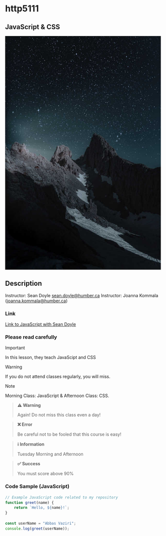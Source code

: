 # http5111

## JavaScript & CSS

![Web Development1](_readme/Web-Development1.jpg )


## Description
Instructor: Sean Doyle sean.doyle@humber.ca
Instructor: Joanna Kommala (joanna.kommala@humber.ca)

### Link
[Link to JavaScript with Sean Doyle](https://seandoyle.dev/)

### Please read carefully

> [!IMPORTANT]  
In this lesson, they teach JavaScipt and CSS

> [!WARNING]
If you do not attend classes regularly, you will miss.

> [!NOTE]  
Morning Class: JavaScript & Afternoon Class: CSS.


> **⚠️ Warning**
>
> Again! Do not miss this class even a day!

> **❌ Error**
>
> Be careful not to be fooled that this course is easy!

> **ℹ️ Information**
>
> Tuesday Morning and Afternoon

> **✅ Success**
>
> You must score above 90%


### Code Sample (JavaScript)
```javascript
// Example JavaScript code related to my repository
function greet(name) {
    return `Hello, ${name}!`;
}

const userName = "Abbas Vaziri";
console.log(greet(userName));
